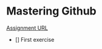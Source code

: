 # Mastering Github

[Assignment URL](https://study.moderndeveloper.com/career-path-3-modern-frontend-developer/command-line-for-web-developers-and-mastering-git-and-github-career-path-3/mastering-github/)

- [] First exercise 
